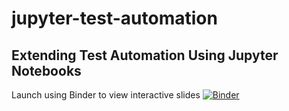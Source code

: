 # jupyter-test-automation

## Extending Test Automation Using Jupyter Notebooks
Launch using Binder to view interactive slides 
[![Binder](https://mybinder.org/badge_logo.svg)](https://mybinder.org/v2/gh/brendanconnolly/jupyter-test-automation/main?filepath=binder/Slides.ipynb)


